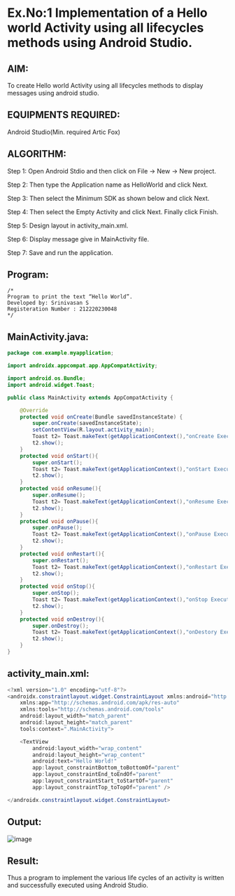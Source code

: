 

# Ex.No:1 Implementation of a Hello world Activity using all lifecycles methods using Android Studio.


## AIM:
To create Hello world Activity using all lifecycles methods to display messages using android studio.

## EQUIPMENTS REQUIRED:

Android Studio(Min. required Artic Fox)


## ALGORITHM:

Step 1: Open Android Stdio and then click on File -> New -> New project.

Step 2: Then type the Application name as HelloWorld and click Next.

Step 3: Then select the Minimum SDK as shown below and click Next.

Step 4: Then select the Empty Activity and click Next. Finally click Finish.

Step 5: Design layout in activity_main.xml.

Step 6: Display message give in MainActivity file.

Step 7: Save and run the application.



## Program:
 ```
/*
Program to print the text “Hello World”.
Developed by: Srinivasan S
Registeration Number : 212220230048
*/
```

## MainActivity.java:
```java
package com.example.myapplication;

import androidx.appcompat.app.AppCompatActivity;

import android.os.Bundle;
import android.widget.Toast;

public class MainActivity extends AppCompatActivity {

    @Override
    protected void onCreate(Bundle savedInstanceState) {
        super.onCreate(savedInstanceState);
        setContentView(R.layout.activity_main);
        Toast t2= Toast.makeText(getApplicationContext(),"onCreate Executed",Toast.LENGTH_LONG);
        t2.show();
    }
    protected void onStart(){
        super.onStart();
        Toast t2= Toast.makeText(getApplicationContext(),"onStart Executed",Toast.LENGTH_LONG);
        t2.show();
    }
    protected void onResume(){
        super.onResume();
        Toast t2= Toast.makeText(getApplicationContext(),"onResume Executed",Toast.LENGTH_LONG);
        t2.show();
    }
    protected void onPause(){
        super.onPause();
        Toast t2= Toast.makeText(getApplicationContext(),"onPause Executed",Toast.LENGTH_LONG);
        t2.show();
    }
    protected void onRestart(){
        super.onRestart();
        Toast t2= Toast.makeText(getApplicationContext(),"onRestart Executed",Toast.LENGTH_LONG);
        t2.show();
    }
    protected void onStop(){
        super.onStop();
        Toast t2= Toast.makeText(getApplicationContext(),"onStop Executed",Toast.LENGTH_LONG);
        t2.show();
    }
    protected void onDestroy(){
        super.onDestroy();
        Toast t2= Toast.makeText(getApplicationContext(),"onDestory Executed",Toast.LENGTH_LONG);
        t2.show();
    }
}
```

## activity_main.xml:
```java
<?xml version="1.0" encoding="utf-8"?>
<androidx.constraintlayout.widget.ConstraintLayout xmlns:android="http://schemas.android.com/apk/res/android"
    xmlns:app="http://schemas.android.com/apk/res-auto"
    xmlns:tools="http://schemas.android.com/tools"
    android:layout_width="match_parent"
    android:layout_height="match_parent"
    tools:context=".MainActivity">

    <TextView
        android:layout_width="wrap_content"
        android:layout_height="wrap_content"
        android:text="Hello World!"
        app:layout_constraintBottom_toBottomOf="parent"
        app:layout_constraintEnd_toEndOf="parent"
        app:layout_constraintStart_toStartOf="parent"
        app:layout_constraintTop_toTopOf="parent" />

</androidx.constraintlayout.widget.ConstraintLayout>
```

## Output:
![image](https://github.com/SrinivasanAIDS/Ex-2-a-_HelloWorld_Activity/assets/103049243/b2bfd0c5-4977-48a6-abb3-7c16264db73b)

## Result:
Thus a program to implement the various life cycles of an activity is written and successfully executed using Android Studio.
